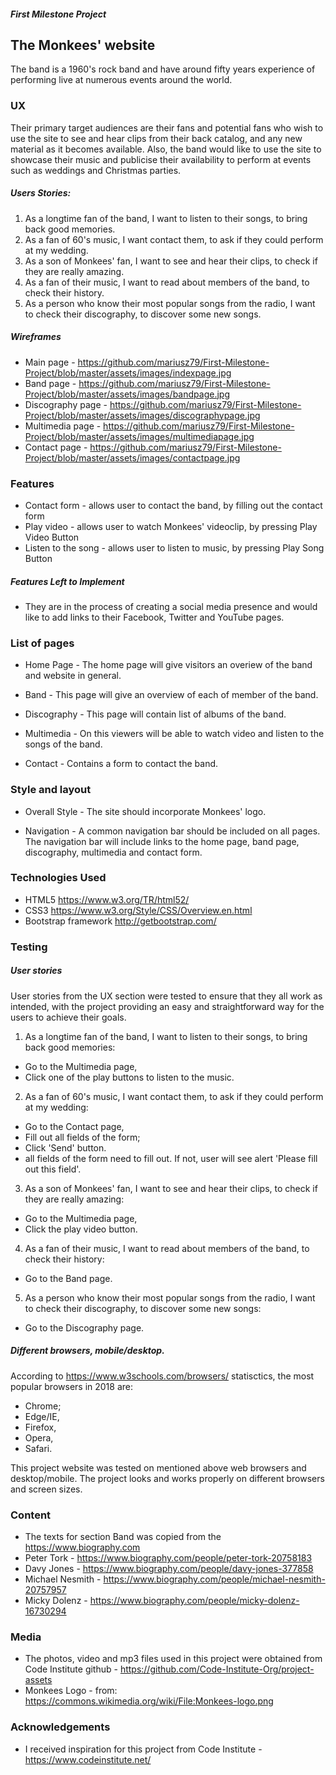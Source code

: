 ##### First Milestone Project
## The Monkees' website 

The band is a 1960's rock band and have around fifty years experience of performing live at numerous events around the world.

### UX
Their primary target audiences are their fans and potential fans who wish to use the site to see and hear clips from their back catalog, and any new material as it becomes available.
Also, the band would like to use the site to showcase their music and publicise their availability to perform at events such as weddings and Christmas parties.

##### Users Stories:
1. As a longtime fan of the band, I want to listen to their songs, to bring back good memories.
2. As a fan of 60's music, I want contact them, to ask if they could perform at my wedding.
3. As a son of Monkees' fan, I want to see and hear their clips, to check if they are really amazing.
4. As a fan of their music, I want to read about members of the band, to check their history.
5. As a person who know their most popular songs from the radio, I want to check their discography, to discover some new songs.

##### Wireframes
- Main page - https://github.com/mariusz79/First-Milestone-Project/blob/master/assets/images/indexpage.jpg
- Band page - https://github.com/mariusz79/First-Milestone-Project/blob/master/assets/images/bandpage.jpg
- Discography page - https://github.com/mariusz79/First-Milestone-Project/blob/master/assets/images/discographypage.jpg
- Multimedia page - https://github.com/mariusz79/First-Milestone-Project/blob/master/assets/images/multimediapage.jpg
- Contact page - https://github.com/mariusz79/First-Milestone-Project/blob/master/assets/images/contactpage.jpg

### Features
- Contact form - allows user to contact the band, by filling out the contact form
- Play video - allows user to watch Monkees' videoclip, by pressing Play Video Button
- Listen to the song - allows user to listen to music, by pressing Play Song Button


##### Features Left to Implement
-  They are in the process of creating a social media presence and would like to add links to their Facebook, Twitter and YouTube pages.


### List of pages
- Home Page -
The home page will give visitors an overiew of the band and website in general.

- Band -
This page will give an overview of each of member of the band.

- Discography -
This page will contain list of albums of the band.

- Multimedia -
On this viewers will be able to watch video and listen to the songs of the band.

- Contact -
Contains a form to contact the band.


### Style and layout
- Overall Style - 
The site should incorporate Monkees' logo.

- Navigation - 
A common navigation bar should be included on all pages. The navigation bar will include links to the home page, band page, discography, multimedia and contact form.



### Technologies Used
- HTML5 https://www.w3.org/TR/html52/
- CSS3 https://www.w3.org/Style/CSS/Overview.en.html
- Bootstrap framework  http://getbootstrap.com/

### Testing
##### User stories
User stories from the UX section were tested to ensure that they all work as intended, with the project providing an easy and straightforward way for the users to achieve their goals.
1. As a longtime fan of the band, I want to listen to their songs, to bring back good memories:
- Go to the Multimedia page,
- Click one of the play buttons to listen to the music.
2. As a fan of 60's music, I want contact them, to ask if they could perform at my wedding:
- Go to the Contact page,
- Fill out all fields of the form;
- Click 'Send' button.
- all fields of the form need to fill out. If not, user will see alert 'Please fill out this field'.
3. As a son of Monkees' fan, I want to see and hear their clips, to check if they are really amazing:
- Go to the Multimedia page,
- Click the play video button.
4. As a fan of their music, I want to read about members of the band, to check their history:
- Go to the Band page.
5. As a person who know their most popular songs from the radio, I want to check their discography, to discover some new songs:
 - Go to the Discography page.

##### Different browsers, mobile/desktop.
According to https://www.w3schools.com/browsers/ statisctics, the most popular browsers in 2018 are:
- Chrome;
- Edge/IE,
- Firefox,
- Opera,
- Safari.

This project website was tested on mentioned above web browsers and desktop/mobile.
The project looks and works properly on different browsers and screen sizes.


### Content
- The texts for section Band was copied from the https://www.biography.com
- Peter Tork - https://www.biography.com/people/peter-tork-20758183
- Davy Jones - https://www.biography.com/people/davy-jones-377858
- Michael Nesmith - https://www.biography.com/people/michael-nesmith-20757957
- Micky Dolenz - https://www.biography.com/people/micky-dolenz-16730294

### Media
- The photos, video and mp3 files used in this project were obtained from Code Institute github - https://github.com/Code-Institute-Org/project-assets
- Monkees Logo - from: https://commons.wikimedia.org/wiki/File:Monkees-logo.png


### Acknowledgements

- I received inspiration for this project from Code Institute - https://www.codeinstitute.net/
